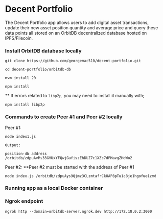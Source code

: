 # Decent Portfolio

The Decent Portfolio app allows users to add digital asset transactions, update their new asset position quantity and average price and query these data points all stored on an OrbitDB decentralized database hosted on IPFS/Filecoin.

### Install OrbitDB database locally

    git clone https://github.com/georgemac510/decent-portfolio.git

    cd decent-portfolio/orbitdb-db

    nvm install 20

    npm install

** If errors related to `libp2p`, you may need to install it manually with;

    npm install libp2p

### Commands to create Peer #1 and Peer #2 locally

Peer #1:

    node index1.js 
    
    Output:

    position-db address /orbitdb/zdpuAvMs33GVUxYFQwjGufiszEhDUZ7c1XZc7dPMavgZHoWo2

Peer #2:
**Peer #2 must be started with the address of Peer #1

    node index.js /orbitdb/zdpuAys9Qjmz3CLzmtafrCkUAP8pTu1c8je1hgofue1zmd

### Running app as a local Docker container


### Ngrok endpoint

    ngrok http --domain=orbitdb-server.ngrok.dev http://172.18.0.2:3000








